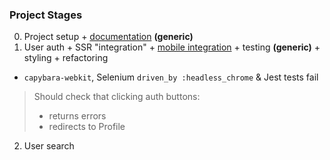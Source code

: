 ### Project Stages

0. Project setup + [documentation](https://github.com/English3000/Intro-to-Coding/tree/master) **(generic)**
1. User auth + SSR "integration" + [mobile integration](https://github.com/English3000/crdwk-app) + testing **(generic)** + styling + refactoring
  * `capybara-webkit`, Selenium `driven_by :headless_chrome` & Jest tests fail
  > Should check that clicking auth buttons:
  >* returns errors
  >* redirects to Profile

2. User search
